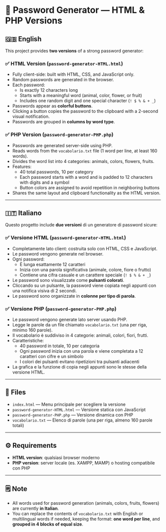 # 🔐 Password Generator — HTML & PHP Versions

## 🇬🇧 English

This project provides **two versions** of a strong password generator:

### ✅ HTML Version (`password-generator-HTML.html`)
- Fully client-side: built with HTML, CSS, and JavaScript only.
- Random passwords are generated in the browser.
- Each password:
  - Is exactly 12 characters long
  - Starts with a meaningful word (animal, color, flower, or fruit)
  - Includes one random digit and one special character (`! $ % & + _`)
- Passwords appear as **colorful buttons**.
- Clicking a button copies the password to the clipboard with a 2-second visual notification.
- Passwords are grouped in **columns by word type**.

### ✅ PHP Version (`password-generator-PHP.php`)
- Passwords are generated server-side using PHP.
- Reads words from the `vocabolario.txt` file (1 word per line, at least 160 words).
- Divides the word list into 4 categories: animals, colors, flowers, fruits.
- Features:
  - 40 total passwords, 10 per category
  - Each password starts with a word and is padded to 12 characters with digits and a symbol
  - Button colors are assigned to avoid repetition in neighboring buttons
- Shares the same layout and clipboard functionality as the HTML version.

---

## 🇮🇹 Italiano

Questo progetto include **due versioni** di un generatore di password sicure:

### ✅ Versione HTML (`password-generator-HTML.html`)
- Completamente lato client: costruita solo con HTML, CSS e JavaScript.
- Le password vengono generate nel browser.
- Ogni password:
  - È lunga esattamente 12 caratteri
  - Inizia con una parola significativa (animale, colore, fiore o frutto)
  - Contiene una cifra casuale e un carattere speciale (`! $ % & + _`)
- Le password sono visualizzate come **pulsanti colorati**.
- Cliccando su un pulsante, la password viene copiata negli appunti con una notifica visiva di 2 secondi.
- Le password sono organizzate in **colonne per tipo di parola**.

### ✅ Versione PHP (`password-generator-PHP.php`)
- Le password vengono generate lato server usando PHP.
- Legge le parole da un file chiamato `vocabolario.txt` (una per riga, minimo 160 parole).
- Il vocabolario è suddiviso in 4 categorie: animali, colori, fiori, frutti.
- Caratteristiche:
  - 40 password in totale, 10 per categoria
  - Ogni password inizia con una parola e viene completata a 12 caratteri con cifre e un simbolo
  - I colori dei pulsanti evitano ripetizioni tra pulsanti adiacenti
- La grafica e la funzione di copia negli appunti sono le stesse della versione HTML.

---

## 📁 Files

- `index.html` — Menu principale per scegliere la versione
- `password-generator-HTML.html` — Versione statica con JavaScript
- `password-generator-PHP.php` — Versione dinamica con PHP
- `vocabolario.txt` — Elenco di parole (una per riga, almeno 160 parole totali)

---

## ⚙️ Requirements

- **HTML version**: qualsiasi browser moderno
- **PHP version**: server locale (es. XAMPP, MAMP) o hosting compatibile con PHP

---

## 🗒️ Note

- All words used for password generation (animals, colors, fruits, flowers) are currently **in Italian**.
- You can replace the contents of `vocabolario.txt` with English or multilingual words if needed, keeping the format: **one word per line**, and **grouped in 4 blocks of equal size**.
